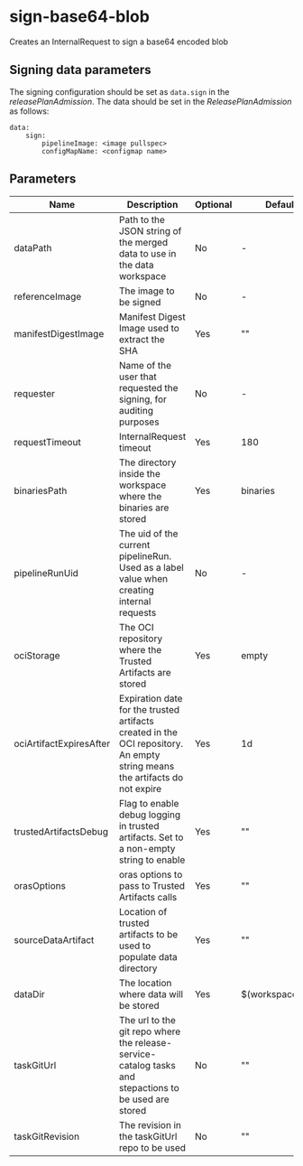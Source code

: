 # sign-base64-blob

Creates an InternalRequest to sign a base64 encoded blob

## Signing data parameters

 The signing configuration should be set as `data.sign` in the _releasePlanAdmission_. The data should be set in the _ReleasePlanAdmission_ as follows:

```
data:
    sign:
        pipelineImage: <image pullspec>
        configMapName: <configmap name>
```

## Parameters

| Name                    | Description                                                                                                                | Optional  | Default value           |
|-------------------------|----------------------------------------------------------------------------------------------------------------------------|-----------|-------------------------|
| dataPath                | Path to the JSON string of the merged data to use in the data workspace                                                    | No        | -                       |
| referenceImage          | The image to be signed                                                                                                     | No        | -                       |
| manifestDigestImage     | Manifest Digest Image used to extract the SHA                                                                              | Yes       | ""                      |
| requester               | Name of the user that requested the signing, for auditing purposes                                                         | No        | -                       |
| requestTimeout          | InternalRequest timeout                                                                                                    | Yes       | 180                     |
| binariesPath            | The directory inside the workspace where the binaries are stored                                                           | Yes       | binaries                |
| pipelineRunUid          | The uid of the current pipelineRun. Used as a label value when creating internal requests                                  | No        | -                       |
| ociStorage              | The OCI repository where the Trusted Artifacts are stored                                                                  | Yes       | empty                   |
| ociArtifactExpiresAfter | Expiration date for the trusted artifacts created in the OCI repository. An empty string means the artifacts do not expire | Yes       | 1d                      |
| trustedArtifactsDebug   | Flag to enable debug logging in trusted artifacts. Set to a non-empty string to enable                                     | Yes       | ""                      |
| orasOptions             | oras options to pass to Trusted Artifacts calls                                                                            | Yes       | ""                      |
| sourceDataArtifact      | Location of trusted artifacts to be used to populate data directory                                                        | Yes       | ""                      |
| dataDir                 | The location where data will be stored                                                                                     | Yes       | $(workspaces.data.path) |
| taskGitUrl              | The url to the git repo where the release-service-catalog tasks and stepactions to be used are stored                      | No        | ""                      |
| taskGitRevision         | The revision in the taskGitUrl repo to be used                                                                             | No        | ""                      |
